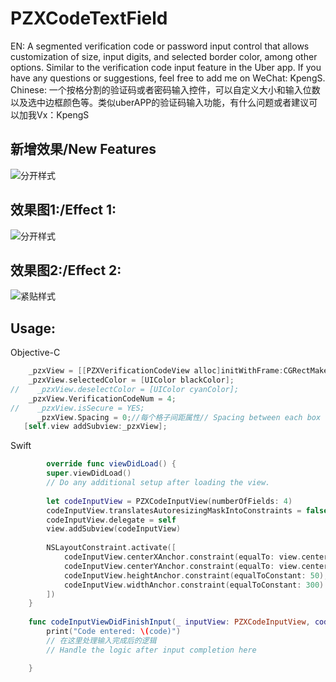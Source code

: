 # PZXCodeTextField
EN:
A segmented verification code or password input control that allows customization of size, input digits, and selected border color, among other options. Similar to the verification code input feature in the Uber app. If you have any questions or suggestions, feel free to add me on WeChat: KpengS.
Chinese:
一个按格分割的验证码或者密码输入控件，可以自定义大小和输入位数以及选中边框颜色等。类似uberAPP的验证码输入功能，有什么问题或者建议可以加我Vx：KpengS
## 新增效果/New Features
![分开样式](https://github.com/PZXforXcode/PZXVerificationCodeTextField/blob/master/PZXVerificationCodeTextField/14761715847088_.pic.jpg)
## 效果图1:/Effect 1:
![分开样式](https://upload-images.jianshu.io/upload_images/19409325-abc359691897365c.gif?imageMogr2/auto-orient/strip)
## 效果图2:/Effect 2:
![紧贴样式](https://upload-images.jianshu.io/upload_images/19409325-2b23124e901fd1a2.gif?imageMogr2/auto-orient/strip)
## Usage:
Objective-C
```Objective-C
    _pzxView = [[PZXVerificationCodeView alloc]initWithFrame:CGRectMake(0, 100, self.view.frame.size.width, 60)];
    _pzxView.selectedColor = [UIColor blackColor];
//    _pzxView.deselectColor = [UIColor cyanColor];
    _pzxView.VerificationCodeNum = 4;
//    _pzxView.isSecure = YES;
      _pzxView.Spacing = 0;//每个格子间距属性// Spacing between each box
   [self.view addSubview:_pzxView];
```
Swift
```Swift
        override func viewDidLoad() {
        super.viewDidLoad()
        // Do any additional setup after loading the view.
        
        let codeInputView = PZXCodeInputView(numberOfFields: 4)
        codeInputView.translatesAutoresizingMaskIntoConstraints = false
        codeInputView.delegate = self
        view.addSubview(codeInputView)
        
        NSLayoutConstraint.activate([
            codeInputView.centerXAnchor.constraint(equalTo: view.centerXAnchor),
            codeInputView.centerYAnchor.constraint(equalTo: view.centerYAnchor),
            codeInputView.heightAnchor.constraint(equalToConstant: 50),
            codeInputView.widthAnchor.constraint(equalToConstant: 300)
        ])
    }
    
    func codeInputViewDidFinishInput(_ inputView: PZXCodeInputView, code: String) {
        print("Code entered: \(code)")
        // 在这里处理输入完成后的逻辑
        // Handle the logic after input completion here

    }
```



